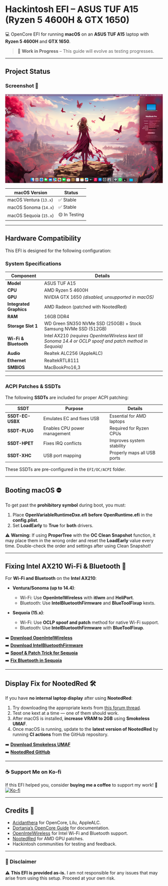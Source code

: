 # Hackintosh EFI – ASUS TUF A15 (Ryzen 5 4600H & GTX 1650)

💻 OpenCore EFI for running **macOS** on an **ASUS TUF A15** laptop with **Ryzen 5 4600H** and **GTX 1650**.  

> 🚧 **Work in Progress** – This guide will evolve as testing progresses.

---

## Project Status

### Screenshot 📸

![About This Mac](Images/About%20Mac.png)

| **macOS Version** | **Status** |
|------------------|-----------|
| macOS Ventura (`13.x`) | ✅ Stable |
| macOS Sonoma (`14.x`) | ✅ Stable |
| macOS Sequoia (`15.x`) | 🟡 In Testing |

---

## Hardware Compatibility
This EFI is designed for the following configuration:  

### System Specifications
| **Component** | **Details** |
|-------------|------------|
| **Model** | ASUS TUF A15 |
| **CPU** | AMD Ryzen 5 4600H |
| **GPU** | NVIDIA GTX 1650 *(disabled, unsupported in macOS)* |
| **Integrated Graphics** | AMD Radeon (patched with NootedRed) |
| **RAM** | 16GB DDR4 |
| **Storage Slot 1** | WD Green SN350 NVMe SSD (250GB) + Stock Samsung NVMe SSD (512GB) |
| **Wi-Fi & Bluetooth** | Intel AX210 *(requires OpenIntelWireless kext till Sonoma 14.4 or OCLP spoof and patch method in Sequoia)* |
| **Audio** | Realtek ALC256 (AppleALC) |
| **Ethernet** | RealtekRTL8111 |
| **SMBIOS** | MacBookPro16,3 |

---

### **ACPI Patches & SSDTs**
The following **SSDTs** are included for proper ACPI patching:  

| **SSDT** | **Purpose** | **Details** |
|---------|------------|------------|
| **SSDT-EC-USBX** | Emulates EC and fixes USB | Essential for AMD laptops |
| **SSDT-PLUG** | Enables CPU power management | Required for Ryzen CPUs |
| **SSDT-HPET** | Fixes IRQ conflicts | Improves system stability |
| **SSDT-XHC** | USB port mapping | Properly maps all USB ports |

These SSDTs are pre-configured in the `EFI/OC/ACPI` folder.

---

## Booting macOS ⛔

To get past the **prohibitory symbol** during boot, you must:
1. Place **OpenVariableRuntimeDxe.efi** **before** **OpenRuntime.efi** in the **config.plist**.
2. Set **LoadEarly** to **True** for **both** drivers.

⚠️ **Warning:** If using **ProperTree** with the **OC Clean Snapshot** function, it may place them in the wrong order and reset the **LoadEarly** value every time. Double-check the order and settings after using Clean Snapshot!

---

## Fixing Intel AX210 Wi-Fi & Bluetooth 🛜
For **Wi-Fi and Bluetooth** on the **Intel AX210**:

- **Ventura/Sonoma (up to 14.4)**: 
  - Wi-Fi: Use **OpenIntelWireless** with **itlwm** and **HeliPort**.
  - Bluetooth: Use **IntelBluetoothFirmware** and **BlueToolFixup** kexts.

- **Sequoia (15.x)**: 
  - Wi-Fi: Use **OCLP spoof and patch** method for native Wi-Fi support.
  - Bluetooth: Use **IntelBluetoothFirmware** with **BlueToolFixup**.

➡️ **[Download OpenIntelWireless](https://github.com/OpenIntelWireless/itlwm)**  
➡️ **[Download IntelBluetoothFirmware](https://github.com/OpenIntelWireless/IntelBluetoothFirmware)**  
➡️ **[Spoof & Patch Trick for Sequoia](https://github.com/OpenIntelWireless/itlwm/issues/1009#issuecomment-2370919270)**  
➡️ **[Fix Bluetooth in Sequoia](https://forum.amd-osx.com/threads/finally-intel-bluetooth-working-under-sequoia-15-0-24a335.5430/post-36917)**

---

## Display Fix for NootedRed 🛠️
If you have **no internal laptop display** after using **NootedRed**:  
1. Try downloading the appropriate kexts from [this forum thread](https://forum.amd-osx.com/threads/nootedred-isnt-accelerating-graphics.5728/post-38822).  
2. Test one kext at a time — one of them should work.  
3. After macOS is installed, **increase VRAM to 2GB** using **Smokeless UMAF**.  
4. Once macOS is running, update to the **latest version of NootedRed** by running **CI actions** from the GitHub repository.

➡️ **[Download Smokeless UMAF](https://github.com/SmokelessCPU/Smokeless_UMAF)**  
➡️ **[NootedRed GitHub](https://github.com/NootInc/NootedRed)**

---

### **☕ Support Me on Ko-fi**
If this EFI helped you, consider **buying me a coffee** to support my work! 🚀  
[![Ko-fi](https://ko-fi.com/img/githubbutton_sm.svg)](https://ko-fi.com/J3J612PNM4)

---

## Credits 🙌
- [Acidanthera](https://github.com/acidanthera) for OpenCore, Lilu, AppleALC.  
- [Dortania’s OpenCore Guide](https://dortania.github.io/OpenCore-Install-Guide/) for documentation.  
- [OpenIntelWireless](https://github.com/OpenIntelWireless) for Intel Wi-Fi and Bluetooth support.  
- [NootedRed](https://github.com/NootInc/NootedRed) for AMD GPU patches.  
- Hackintosh communities for testing and feedback.

---

### 📜 Disclaimer  
⚠️ **This EFI is provided as-is.** I am not responsible for any issues that may arise from using this setup. Proceed at your own risk.
